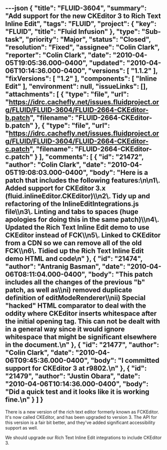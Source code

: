 ---json
{
  "title": "FLUID-3604",
  "summary": "Add support for the new CKEditor 3 to Rich Text Inline Edit",
  "tags": "FLUID",
  "project": {
    "key": "FLUID",
    "title": "Fluid Infusion"
  },
  "type": "Sub-task",
  "priority": "Major",
  "status": "Closed",
  "resolution": "Fixed",
  "assignee": "Colin Clark",
  "reporter": "Colin Clark",
  "date": "2010-04-05T19:05:36.000-0400",
  "updated": "2010-04-06T10:14:36.000-0400",
  "versions": [
    "1.1.2"
  ],
  "fixVersions": [
    "1.2"
  ],
  "components": [
    "Inline Edit"
  ],
  "environment": null,
  "issueLinks": [],
  "attachments": [
    {
      "type": "file",
      "url": "https://idrc.cachefly.net/issues.fluidproject.org/FLUID/FLUID-3604/FLUID-2664-CKEditor-b.patch",
      "filename": "FLUID-2664-CKEditor-b.patch"
    },
    {
      "type": "file",
      "url": "https://idrc.cachefly.net/issues.fluidproject.org/FLUID/FLUID-3604/FLUID-2664-CKEditor-c.patch",
      "filename": "FLUID-2664-CKEditor-c.patch"
    }
  ],
  "comments": [
    {
      "id": "21472",
      "author": "Colin Clark",
      "date": "2010-04-05T19:08:03.000-0400",
      "body": "Here is a patch that includes the following features:\n\n1\\. Added support for CKEditor 3.x (fluid.inlineEditor.CKEditor)\\\n2\\. Tidy up and refactoring of the InlineEditIntegrations.js file\\\n3\\. Linting and tabs to spaces (huge apologies for doing this in the same patch)\\\n4\\. Updated the Rich Text Inline Edit demo to use CKEditor instead of FCK\\\n5\\. Linked to CKEditor from a CDN so we can remove all of the old FCK\\\n6\\. Tidied up the Rich Text Inline Edit demo HTML and code\n"
    },
    {
      "id": "21474",
      "author": "Antranig Basman",
      "date": "2010-04-06T08:11:04.000-0400",
      "body": "This patch includes all the changes of the previous \"b\" patch, as well as\\\ni) removed duplicate definition of editModeRenderer\\\nii) Special \"hacked\" HTML comparator to deal with the oddity where CKEditor inserts whitespace after the initial opening tag. This can not be dealt with in a general way since it would ignore whitespace that might be significant elsewhere in the document.\n"
    },
    {
      "id": "21477",
      "author": "Colin Clark",
      "date": "2010-04-06T09:45:36.000-0400",
      "body": "I committed support for CKEditor 3 at r9802.\n"
    },
    {
      "id": "21479",
      "author": "Justin Obara",
      "date": "2010-04-06T10:14:36.000-0400",
      "body": "Did a quick test and it looks like it is working fine.\n"
    }
  ]
}
---
There is a new version of the rich text editor formerly known as FCKEditor. It's now called CKEditor, and has been upgraded to version 3. The API for this version is a fair bit better, and they've added significant accessibility support as well.

We should upgrade our Rich Text Inline Edit integrations to include CKEditor 3.

        
